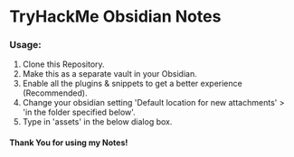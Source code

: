 # TryHackMe Obsidian Notes

### Usage:

1. Clone this Repository.
2. Make this as a separate vault in your Obsidian.
3. Enable all the plugins & snippets to get a better experience (Recommended).
4. Change your obsidian setting 'Default location for new attachments' > 'in the folder specified below'.
5. Type in 'assets' in the below dialog box.

#### Thank You for using my Notes!


